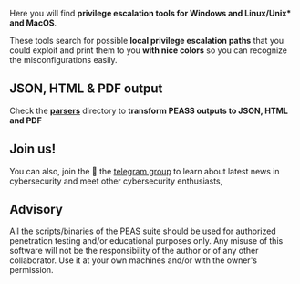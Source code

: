 

Here you will find **privilege escalation tools for Windows and Linux/Unix\* and MacOS**.

These tools search for possible **local privilege escalation paths** that you could exploit and print them to you **with nice colors** so you can recognize the misconfigurations easily.


## JSON, HTML & PDF output
Check the **[parsers](./parsers/)** directory to **transform PEASS outputs to JSON, HTML and PDF**

## Join us!

You can also, join the 💬 the [telegram group](https://t.me/cyberhawkthreatintel) to learn about latest news in cybersecurity and meet other cybersecurity enthusiasts, 


## Advisory

All the scripts/binaries of the PEAS suite should be used for authorized penetration testing and/or educational purposes only. Any misuse of this software will not be the responsibility of the author or of any other collaborator. Use it at your own machines and/or with the owner's permission.

